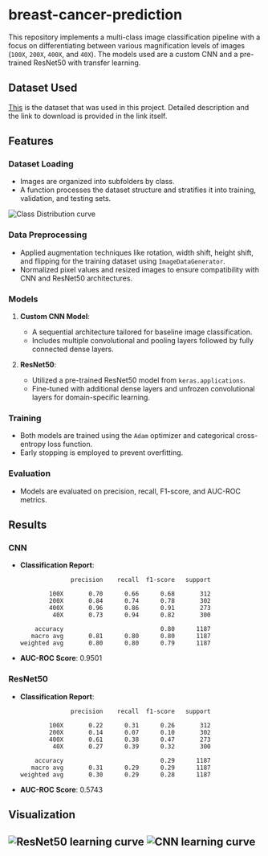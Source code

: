 # breast-cancer-prediction

This repository implements a multi-class image classification pipeline with a focus on differentiating between various magnification levels of images (`100X`, `200X`, `400X`, and `40X`). The models used are a custom CNN and a pre-trained ResNet50 with transfer learning.

## Dataset Used
[This](https://web.inf.ufpr.br/vri/databases/breast-cancer-histopathological-database-breakhis/) is the dataset that was used in this project. Detailed description and the link to download is provided in the link itself.


## Features

### Dataset Loading
- Images are organized into subfolders by class.
- A function processes the dataset structure and stratifies it into training, validation, and testing sets.

![Class Distribution curve](https://github.com/user-attachments/assets/eeb499ea-64ba-4fc1-99a7-e8c51f13efa3)

### Data Preprocessing
- Applied augmentation techniques like rotation, width shift, height shift, and flipping for the training dataset using `ImageDataGenerator`.
- Normalized pixel values and resized images to ensure compatibility with CNN and ResNet50 architectures.

### Models
1. **Custom CNN Model**:
   - A sequential architecture tailored for baseline image classification.
   - Includes multiple convolutional and pooling layers followed by fully connected dense layers.

2. **ResNet50**:
   - Utilized a pre-trained ResNet50 model from `keras.applications`.
   - Fine-tuned with additional dense layers and unfrozen convolutional layers for domain-specific learning.

### Training
- Both models are trained using the `Adam` optimizer and categorical cross-entropy loss function.
- Early stopping is employed to prevent overfitting.

### Evaluation
- Models are evaluated on precision, recall, F1-score, and AUC-ROC metrics.

## Results

### CNN
- **Classification Report**:
  ```
                precision    recall  f1-score   support

          100X       0.70      0.66      0.68       312
          200X       0.84      0.74      0.78       302
          400X       0.96      0.86      0.91       273
           40X       0.73      0.94      0.82       300

      accuracy                           0.80      1187
     macro avg       0.81      0.80      0.80      1187
  weighted avg       0.80      0.80      0.79      1187
  ```
- **AUC-ROC Score**: 0.9501

### ResNet50
- **Classification Report**:
  ```
                precision    recall  f1-score   support

          100X       0.22      0.31      0.26       312
          200X       0.14      0.07      0.10       302
          400X       0.61      0.38      0.47       273
           40X       0.27      0.39      0.32       300

      accuracy                           0.29      1187
     macro avg       0.31      0.29      0.29      1187
  weighted avg       0.30      0.29      0.28      1187
  ```
- **AUC-ROC Score**: 0.5743

## Visualization
![ResNet50 learning curve](https://github.com/user-attachments/assets/bbe0f67a-84de-4b9c-82b2-264cbaf695b6) ![CNN learning curve](https://github.com/user-attachments/assets/8bf5063b-592a-4cae-96ed-bdae8c3420e4)
---
